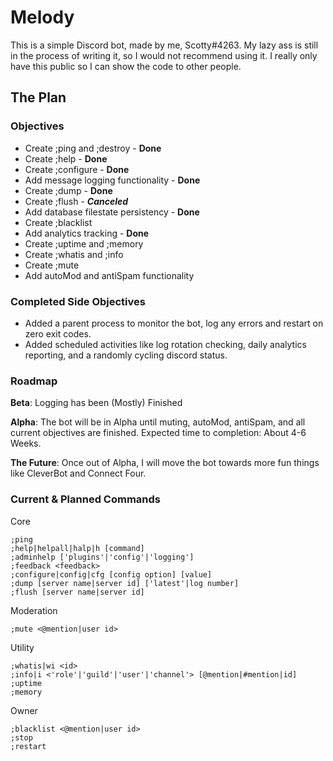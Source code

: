 # Melody

This is a simple Discord bot, made by me, Scotty#4263. My lazy ass is still in the process of writing it, so I would not recommend using it. I really only have this public so I can show the code to other people.

## The Plan

### Objectives

* Create ;ping and ;destroy - **Done**
* Create ;help - **Done**
* Create ;configure - **Done**
* Add message logging functionality - **Done**
* Create ;dump - **Done**
* Create ;flush - ***Canceled***
* Add database filestate persistency - **Done**
* Create ;blacklist
* Add analytics tracking - **Done**
* Create ;uptime and ;memory
* Create ;whatis and ;info
* Create ;mute
* Add autoMod and antiSpam functionality

### Completed Side Objectives

* Added a parent process to monitor the bot, log any errors and restart on zero exit codes.
* Added scheduled activities like log rotation checking, daily analytics reporting, and a randomly cycling discord status.

### Roadmap

**Beta**: Logging has been (Mostly) Finished

**Alpha**: The bot will be in Alpha until muting, autoMod, antiSpam, and all current objectives are finished. Expected time to completion: About 4-6 Weeks.

**The Future**: Once out of Alpha, I will move the bot towards more fun things like CleverBot and Connect Four.

### Current & Planned Commands

Core
```
;ping
;help|helpall|halp|h [command]
;adminhelp ['plugins'|'config'|'logging']
;feedback <feedback>
;configure|config|cfg [config option] [value]
;dump [server name|server id] ['latest'|log number]
;flush [server name|server id]
```

Moderation
```
;mute <@mention|user id>
```

Utility
```
;whatis|wi <id>
;info|i <'role'|'guild'|'user'|'channel'> [@mention|#mention|id]
;uptime
;memory
```

Owner
```
;blacklist <@mention|user id>
;stop
;restart
```